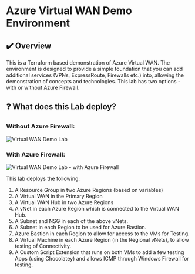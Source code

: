 # Azure Virtual WAN Demo Environment

## :heavy_check_mark: Overview
This is a Terraform based demonstration of Azure Virtual WAN. The environment is designed to provide a simple foundation that you can add additional services (VPNs, ExpressRoute, Firewalls etc.) into, allowing the demonstration of concepts and technologies. This lab has two options - with or without Azure Firewall. 

## :question: What does this Lab deploy?

### Without Azure Firewall:

![Virtual WAN Demo Lab](https://raw.githubusercontent.com/jakewalsh90/Terraform-Azure/main/Virtual-WAN-Demo/images/Virtual-WAN.png?raw=true)

### With Azure Firewall:

![Virtual WAN Demo Lab - with Azure Firewall](https://raw.githubusercontent.com/jakewalsh90/Terraform-Azure/main/Virtual-WAN-Demo/images/Virtual-WAN-with-Firewall.png?raw=true)

This lab deploys the following:
1. A Resource Group in two Azure Regions (based on variables)
2. A Virtual WAN in the Primary Region
3. A Virtual WAN Hub in two Azure Regions
4. A vNet in each Azure Region which is connected to the Virtual WAN Hub.
6. A Subnet and NSG in each of the above vNets.
7. A Subnet in each Region to be used for Azure Bastion.  
8. Azure Bastion in each Region to allow for access to the VMs for Testing. 
9. A Virtual Machine in each Azure Region (in the Regional vNets), to allow testing of Connectivity. 
10. A Custom Script Extension that runs on both VMs to add a few testing Apps (using Chocolatey) and allows ICMP through Windows Firewall for testing. 